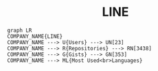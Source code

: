 <h1 align="center">LINE</h1>

```mermaid
graph LR
COMPANY_NAME{LINE}
COMPANY_NAME ---> U{Users} ---> UN[23]
COMPANY_NAME ---> R{Repositories} ---> RN[3438]
COMPANY_NAME ---> G{Gists} ---> GN[353]
COMPANY_NAME ---> ML{Most Used<br>Languages}
```
